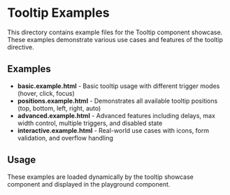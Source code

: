 # Tooltip Examples

This directory contains example files for the Tooltip component showcase. These examples demonstrate various use cases and features of the tooltip directive.

## Examples

- **basic.example.html** - Basic tooltip usage with different trigger modes (hover, click, focus)
- **positions.example.html** - Demonstrates all available tooltip positions (top, bottom, left, right, auto)
- **advanced.example.html** - Advanced features including delays, max width control, multiple triggers, and disabled state
- **interactive.example.html** - Real-world use cases with icons, form validation, and overflow handling

## Usage

These examples are loaded dynamically by the tooltip showcase component and displayed in the playground component.